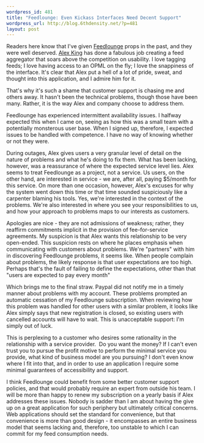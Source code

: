 ```yaml
--- 
wordpress_id: 481
title: "Feedlounge: Even Kickass Interfaces Need Decent Support"
wordpress_url: http://blog.6thdensity.net/?p=481
layout: post
---
```

Readers here know that I've given <a href="http://www.feedlounge.com">Feedlounge</a> props in the past, and they were well deserved.  <a href="http://www.alexking.org/">Alex King</a> has done a fabulous job creating a feed aggregator that soars above the competition on usability.  I love tagging feeds; I love having access to an OPML on the fly; I love the snappiness of the interface.  It's clear that Alex put a hell of a lot of pride, sweat, and thought into this application, and I admire him for it.

That's why it's such a shame that customer support is chasing me and others away.  It hasn't been the technical problems, though those have been many.  Rather, it is the way Alex and company choose to address them.

Feedlounge has experienced intermittent availability issues.  I halfway expected this when I came on, seeing as how this was a small team with a potentially monsterous user base.  When I signed up, therefore, I expected issues to be handled with competence.  I have no way of knowing whether or not they were.

During outages, Alex gives users a very granular level of detail on the nature of problems and what he's doing to fix them.  What has been lacking, however, was a reassurance of where the expected service level lies.  Alex seems to treat Feedlounge as a project, not a service.  Us users, on the other hand, are interested in service - we are, after all, paying $5/month for this service.  On more than one occasion, however, Alex's excuses for why the system went down this time or that time sounded suspiciously like a carpenter blaming his tools.  Yes, we're interested in the context of the problems.  We're also interested in where you see your responsibilities to us, and how your approach to problems maps to our interests as customers.

Apologies are nice - they are not admissions of weakness; rather, they reaffirm commitments implicit in the provision of fee-for-service agreements.  My suspicion is that Alex wants this relationship to be very open-ended.  This suspicion rests on where he places emphasis when communicating with customers about problems.  We're "partners" with him in discovering Feedlounge problems, it seems like.  When people complain about problems, the likely response is that user expectations are too high.  Perhaps that's the fault of failing to define the expectations, other than that "users are expected to pay every month"

Which brings me to the final straw.  Paypal did not notify me in a timely manner about problems with my account.  These problems prompted an automatic cessation of my Feedlounge subscription.  When reviewing how this problem was handled for other users with a similar problem, it looks like Alex simply says that new registration is closed, so existing users with cancelled accounts will have to wait.  This is unacceptable support: I'm simply out of luck.

This is perplexing to a customer who desires some rationality in the relationship with a service provider.  Do you want the money?  If I can't even trust you to pursue the profit motive to perform the minimal service you provide, what kind of business model are you pursuing?  I don't even know where I fit into that, and in order to use an application I require some minimal guarantees of accessibility and support.

I think Feedlounge could benefit from some better customer support policies, and that would probably require an expert from outside his team.  I will be more than happy to renew my subscription on a yearly basis if Alex addresses these issues.  Nobody is sadder than I am about having the give up on a great application for such periphery but ultimately critical concerns.  Web applications should set the standard for convenience, but that convenience is more than good design - it encompasses an entire business model that seems lacking and, therefore, too unstable to which I can commit for my feed consumption needs.
